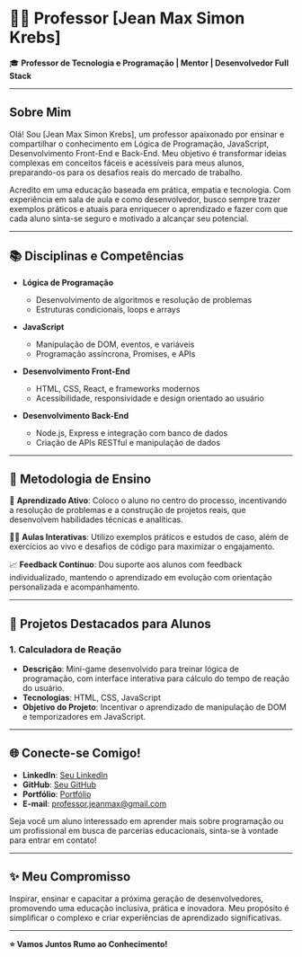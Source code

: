 
# 👨‍🏫 Professor [Jean Max Simon Krebs]

🎓 **Professor de Tecnologia e Programação | Mentor | Desenvolvedor Full Stack**

---

## Sobre Mim

Olá! Sou [Jean Max Simon Krebs], um professor apaixonado por ensinar e compartilhar o conhecimento em Lógica de Programação, JavaScript, Desenvolvimento Front-End e Back-End. Meu objetivo é transformar ideias complexas em conceitos fáceis e acessíveis para meus alunos, preparando-os para os desafios reais do mercado de trabalho.

Acredito em uma educação baseada em prática, empatia e tecnologia. Com experiência em sala de aula e como desenvolvedor, busco sempre trazer exemplos práticos e atuais para enriquecer o aprendizado e fazer com que cada aluno sinta-se seguro e motivado a alcançar seu potencial.

---

## 📚 Disciplinas e Competências

- **Lógica de Programação**
  - Desenvolvimento de algoritmos e resolução de problemas
  - Estruturas condicionais, loops e arrays
  
- **JavaScript**
  - Manipulação de DOM, eventos, e variáveis
  - Programação assíncrona, Promises, e APIs
  
- **Desenvolvimento Front-End**
  - HTML, CSS, React, e frameworks modernos
  - Acessibilidade, responsividade e design orientado ao usuário
  
- **Desenvolvimento Back-End**
  - Node.js, Express e integração com banco de dados
  - Criação de APIs RESTful e manipulação de dados

---

## 🚀 Metodologia de Ensino

🎯 **Aprendizado Ativo**: Coloco o aluno no centro do processo, incentivando a resolução de problemas e a construção de projetos reais, que desenvolvem habilidades técnicas e analíticas.

👨‍🏫 **Aulas Interativas**: Utilizo exemplos práticos e estudos de caso, além de exercícios ao vivo e desafios de código para maximizar o engajamento.

📈 **Feedback Contínuo**: Dou suporte aos alunos com feedback individualizado, mantendo o aprendizado em evolução com orientação personalizada e acompanhamento.

---

## 📂 Projetos Destacados para Alunos

### 1. **Calculadora de Reação**  
   - **Descrição**: Mini-game desenvolvido para treinar lógica de programação, com interface interativa para cálculo do tempo de reação do usuário.
   - **Tecnologias**: HTML, CSS, JavaScript
   - **Objetivo do Projeto**: Incentivar o aprendizado de manipulação de DOM e temporizadores em JavaScript.

---

## 🌐 Conecte-se Comigo!

- **LinkedIn**: [Seu LinkedIn](https://www.linkedin.com/in/jean-max-s-krebs/)
- **GitHub**: [Seu GitHub](https://github.com/JeanMaxSKrebs)
- **Portfólio**: [Portfólio](https://jeanmaxskrebs.github.io/)
- **E-mail**: [professor.jeanmax@gmail.com](professor.jeanmax@gmail.com)

Seja você um aluno interessado em aprender mais sobre programação ou um profissional em busca de parcerias educacionais, sinta-se à vontade para entrar em contato!

---

## ✨ Meu Compromisso

Inspirar, ensinar e capacitar a próxima geração de desenvolvedores, promovendo uma educação inclusiva, prática e inovadora. Meu propósito é simplificar o complexo e criar experiências de aprendizado significativas.

---

**⭐ Vamos Juntos Rumo ao Conhecimento!**
